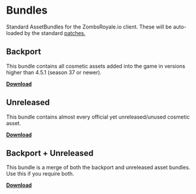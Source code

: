 # Bundles
Standard AssetBundles for the ZombsRoyale.io client. These will be auto-loaded by the standard [patches.](https://github.com/ZRprivateServer/ZRprivateServer)

## Backport
This bundle contains all cosmetic assets added into the game in versions higher than 4.5.1 (season 37 or newer).

[**Download**](https://cdn.zrps.cloud/backport.assets)

## Unreleased
This bundle contains almost every official yet unreleased/unused cosmetic asset.

[**Download**](https://cdn.zrps.cloud/unreleased.assets)

## Backport + Unreleased
This bundle is a merge of both the backport and unreleased asset bundles. Use this if you require both.

[**Download**](https://cdn.zrps.cloud/backport+unreleased.assets)
